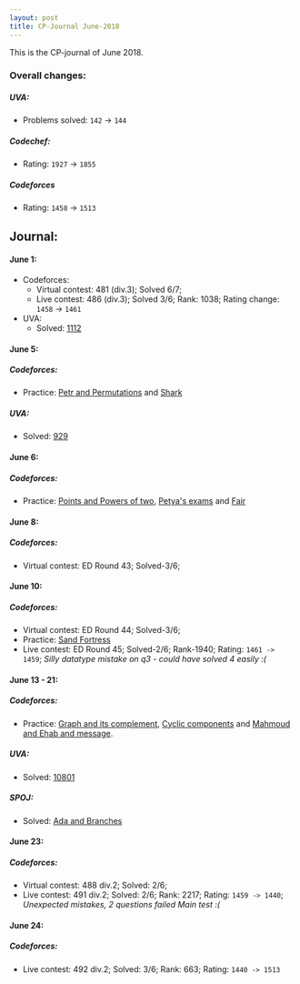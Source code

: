 ```yaml
---
layout: post
title: CP-Journal June-2018
---
```

This is the CP-journal of June 2018.

### Overall changes:
##### UVA:
- Problems solved: `142` -> `144`

##### Codechef:
- Rating: `1927` -> `1855`

##### Codeforces
- Rating: `1458` -> `1513`

## Journal:
#### June 1:
- Codeforces:
  * Virtual contest: 481 (div.3); Solved 6/7;
  * Live contest: 486 (div.3); Solved 3/6; Rank: 1038; Rating change: `1458` -> `1461`
- UVA:
  * Solved: [1112](http://uva.onlinejudge.org/external/11/1112.pdf)
  
#### June 5:
##### Codeforces:
  * Practice: [Petr and Permutations](http://www.codeforces.com/problemset/problem/987/E) and [Shark](http://www.codeforces.com/problemset/problem/982/D)
##### UVA:
  * Solved: [929](https://uva.onlinejudge.org/index.php?option=com_onlinejudge&Itemid=8&page=show_problem&problem=870)
  
#### June 6:
##### Codeforces:
  * Practice: [Points and Powers of two](http://www.codeforces.com/problemset/problem/988/D), [Petya's exams](http://www.codeforces.com/problemset/problem/978/G) and [Fair](http://codeforces.com/problemset/problem/987/D)
  
#### June 8:
##### Codeforces:
  * Virtual contest: ED Round 43; Solved-3/6;

#### June 10:
##### Codeforces:
  * Virtual contest: ED Round 44; Solved-3/6;
  * Practice: [Sand Fortress](http://www.codeforces.com/problemset/problem/985/D)
  * Live contest: ED Round 45; Solved-2/6; Rank-1940; Rating: `1461 -> 1459`; *Silly datatype mistake on q3 - could have solved 4 easily :(*

#### June 13 - 21:
##### Codeforces:
  * Practice: [Graph and its complement](http://www.codeforces.com/problemset/problem/990/D), [Cyclic components](http://www.codeforces.com/problemset/problem/977/E) and [Mahmoud and Ehab and message](http://www.codeforces.com/problemset/problem/959/B).
##### UVA:
  * Solved: [10801](https://uva.onlinejudge.org/index.php?option=com_onlinejudge&Itemid=8&page=show_problem&problem=1742)
##### SPOJ:
  * Solved: [Ada and Branches](https://www.spoj.com/problems/ADABRANC/)

#### June 23:
##### Codeforces:
  * Virtual contest: 488 div.2; Solved: 2/6;
  * Live contest: 491 div.2; Solved: 2/6; Rank: 2217; Rating: `1459 -> 1440`; *Unexpected mistakes, 2 questions failed Main test :(*

#### June 24:
##### Codeforces:
  * Live contest: 492 div.2; Solved: 3/6; Rank: 663; Rating: `1440 -> 1513`
